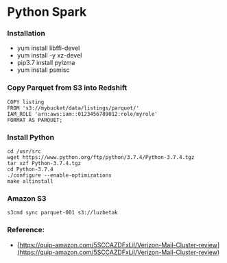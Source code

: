 Python Spark
============

### Installation
* yum install libffi-devel
* yum install -y xz-devel
* pip3.7 install pylzma
* yum install psmisc

### Copy Parquet from S3 into Redshift
```
COPY listing
FROM 's3://mybucket/data/listings/parquet/'
IAM_ROLE 'arn:aws:iam::0123456789012:role/myrole'
FORMAT AS PARQUET;
```


### Install Python
```
cd /usr/src
wget https://www.python.org/ftp/python/3.7.4/Python-3.7.4.tgz
tar xzf Python-3.7.4.tgz
cd Python-3.7.4
./configure --enable-optimizations
make altinstall
```

### Amazon S3
```
s3cmd sync parquet-001 s3://luzbetak
```


### Reference:

* [https://quip-amazon.com/5SCCAZDFxLil/Verizon-Mail-Cluster-review](https://quip-amazon.com/5SCCAZDFxLil/Verizon-Mail-Cluster-review)
